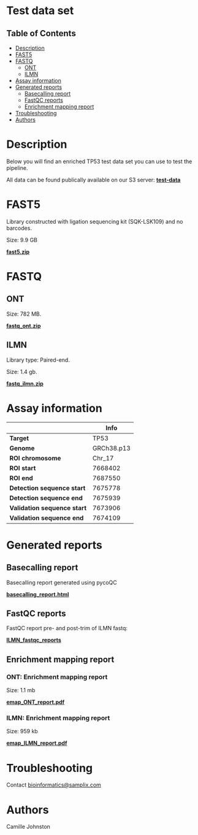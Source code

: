 # Test data set

## Table of Contents
- [Description](#descript_)
- [FAST5](#fast5_)
- [FASTQ](#fastq_)
  - [ONT](#ont_fastq_)
  - [ILMN](#ilmn_fastq_)
- [Assay information](#assay_info)
- [Generated reports](#reports_)
  - [Basecalling report](#basecalling_report_) 
  - [FastQC reports](#fastqc_reports_)
  - [Enrichment mapping report](#enrichment_report_)
- [Troubleshooting](#help_)
- [Authors](#authors)

# <a name="descript_"></a> Description
Below you will find an enriched TP53 test data set you can use to test the pipeline. 

All data can be found publically available on our S3 server:
[**test-data**](http://samplix-public-data.s3-website.eu-central-1.amazonaws.com/?prefix=public-data/test_data/)



# <a name="fast5_"></a> FAST5
Library constructed with ligation sequencing kit (SQK-LSK109) and no barcodes.

Size: 9.9 GB

[**fast5.zip**](http://samplix-public-data.s3-eu-central-1.amazonaws.com/public-data/test_data/fast5.zip)

# <a name="fastq_"></a> FASTQ
## <a name="ont_fastq_"></a> ONT
Size: 782 MB.

[**fastq_ont.zip**](http://samplix-public-data.s3-eu-central-1.amazonaws.com/public-data/test_data/fastq_ont.zip)

## <a name="ilmn_fastq_"></a> ILMN
Library type: Paired-end.

Size: 1.4 gb.

[**fastq_ilmn.zip**](http://samplix-public-data.s3-eu-central-1.amazonaws.com/public-data/test_data/fastq_ilmn.zip)

# <a name="assay_info"></a> Assay information

| |Info|
| --- | --- |
| **Target** | TP53 |
|	**Genome**	|	GRCh38.p13	|
|	**ROI chromosome**	|	Chr_17	|
|	**ROI start**	|	7668402	|
|	**ROI end**	|	7687550	|
|	**Detection sequence start**	|	7675778	|
|	**Detection sequence end**	|	7675939	|
|	**Validation sequence start**	|	7673906	|
|	**Validation sequence end**	|	7674109	|


# <a name="reports_"></a> Generated reports
## <a name="basecalling_report_"></a> Basecalling report
Basecalling report generated using pycoQC

[**basecalling_report.html**](http://samplix-public-data.s3-eu-central-1.amazonaws.com/public-data/test_data/reports/basecalling_report.html)

## <a name="fastqc_reports_"></a> FastQC reports
FastQC report pre- and post-trim of ILMN fastq:

[**ILMN_fastqc_reports**](http://samplix-public-data.s3-eu-central-1.amazonaws.com/public-data/test_data/reports/ILMN_fastqc_reports.zip)

## <a name="enrichment_report_"></a> Enrichment mapping report
### ONT: Enrichment mapping report

Size: 1.1 mb

[**emap_ONT_report.pdf**](http://samplix-public-data.s3-eu-central-1.amazonaws.com/public-data/test_data/reports/emap_ONT_report.pdf)

### ILMN: Enrichment mapping report

Size: 959 kb

[**emap_ILMN_report.pdf**](http://samplix-public-data.s3-eu-central-1.amazonaws.com/public-data/test_data/reports/emap_ILMN_report.pdf)


# <a name="help_"></a>Troubleshooting
Contact bioinformatics@samplix.com

# <a name="authors"></a>Authors
Camille Johnston

